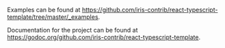 Examples can be found at
<https://github.com/iris-contrib/react-typescript-template/tree/master/_examples>.

Documentation for the project can be found at
<https://godoc.org/github.com/iris-contrib/react-typescript-template>.

